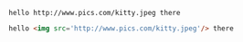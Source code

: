 ```terminal
hello http://www.pics.com/kitty.jpeg there
```

```html
hello <img src='http://www.pics.com/kitty.jpeg'/> there
```
